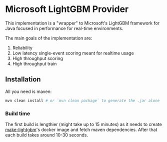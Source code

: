 # Microsoft LightGBM Provider

This implementation is a "wrapper" to Microsoft's LightGBM framework for Java focused in performance for real-time environments.

The main goals of the implementation are:

1.  Reliability
2.  Low latency single-event scoring meant for realtime usage
3.  High throughput scoring
4.  High throughput train

## Installation

All you need is maven:

```bash
mvn clean install # or `mvn clean package` to generate the .jar alone
```

### Build time

The first build is lengthier (might take up to 15 minutes) as it needs to create [make-lightgbm](https://github.com/feedzai/make-lightgbm/)'s docker image and fetch maven dependencies. After that each build takes around 10-30 seconds.

